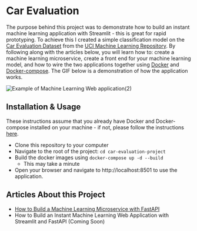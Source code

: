 # Car Evaluation
The purpose behind this project was to demonstrate how to build an instant machine learning application with Streamlit - this is great for rapid prototyping. 
To achieve this I created a simple classification model on the [Car Evaluation Dataset](https://archive.ics.uci.edu/ml/datasets/Car+Evaluation) from the 
[UCI Machine Learning Repository](https://archive.ics.uci.edu/ml/index.php). By following along with the articles below, you will learn how to: create a machine 
learning microservice, create a front end for your machine learning model, and how to wire the two applications together using [Docker](https://www.docker.com/) 
and [Docker-compose](https://docs.docker.com/compose/). The GIF below is a demonstration of how the application works. 

![Example of Machine Learning Web application(2)](https://user-images.githubusercontent.com/43003716/190868371-fb1f5d3f-f74b-4506-9409-0c2fbb1b505e.gif)

## Installation & Usage
These instructions assume that you already have Docker and Docker-compose installed on your machine - if not, please follow the instructions 
[here](https://docs.docker.com/compose/install/). 
- Clone this repository to your computer
- Navigate to the root of the project: `cd car-evaluation-project`
- Build the docker images using `docker-compose up -d --build`
  - This may take a minute
- Open your browser and navigate to http://localhost:8501 to use the application.   

## Articles About this Project 
- [How to Build a Machine Learning Microservice with FastAPI](https://developer.nvidia.com/blog/building-a-machine-learning-microservice-with-fastapi/)
- How to Build an Instant Machine Learning Web Application with Streamlit and FastAPI (Coming Soon)
